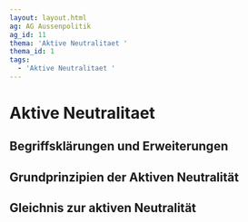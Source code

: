 ```yaml
---
layout: layout.html
ag: AG Aussenpolitik
ag_id: 11
thema: 'Aktive Neutralitaet '
thema_id: 1
tags:
  - 'Aktive Neutralitaet '
---
```

# Aktive Neutralitaet 

## Begriffsklärungen und Erweiterungen


## Grundprinzipien der Aktiven Neutralität


## Gleichnis zur aktiven Neutralität

